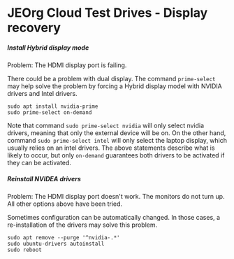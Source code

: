 # JEOrg Cloud Test Drives - Display recovery

##### Install Hybrid display mode

Problem: The HDMI display port is failing.

There could be a problem with dual display. The command `prime-select` may help solve the problem by forcing a Hybrid display model with NVIDIA drivers and Intel drivers.

```shell
sudo apt install nvidia-prime
sudo prime-select on-demand
```

Note that command `sudo prime-select nvidia` will only select nvidia drivers, meaning that only the external device will be on.
On the other hand, command `sudo prime-select intel` will only select the laptop display, which usually relies on an intel drivers.
The above statements describe what is likely to occur, but only `on-demand` guarantees both drivers to be activated if they can be activated.

##### Reinstall NVIDEA drivers

Problem: The HDMI display port doesn't work. The monitors do not turn up. All other options above have been tried. 

Sometimes configuration can be automatically changed. In those cases, a re-installation of the drivers may solve this problem. 

```shell
sudo apt remove --purge '^nvidia-.*'
sudo ubuntu-drivers autoinstall
sudo reboot
```